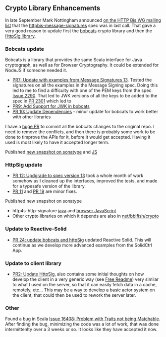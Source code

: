 ## Crypto Library Enhancements

In late September Mark Nottingham announced [on the HTTP Bis WG mailing list](https://lists.w3.org/Archives/Public/ietf-http-wg/2022JulSep/0183.html) that the [httpbis-message-signatures](https://datatracker.ietf.org/doc/draft-ietf-httpbis-message-signatures/) spec was in last call. That gave a very good reason to update first the [bobcats](https://github.com/typelevel/bobcats) crypto library and then the [HttpSig library](https://github.com/bblfish/httpSig). 

### Bobcats update

Bobcats is a library that provides the same Scala interface for Java cryptograph, as well as for Browser Cryptography. It could be extended for NodeJS if someone needed it.

* [PR7: Update with examples from Message Signatures 13](https://github.com/bblfish/bobcats/pull/7). Tested the signatures on all the examples in the Message Signing spec. Doing this led to me to find a difficulty with one of the PEM keys from the spec. [Issue 2290](https://github.com/httpwg/http-extensions/issues/2290). That led to JWK versions of all the keys to be added to the spec in [PR 2301](https://github.com/httpwg/http-extensions/pull/2301) which led to
* [PR9: Add Support for JWK in bobcats](https://github.com/bblfish/bobcats/pull/9) 
* [PR 10: Update Dependencies](https://github.com/bblfish/bobcats/pull/10) - minor update for bobcats to work better with other libraries

I have a [huge PR](https://github.com/typelevel/bobcats/pull/129) to commit all the bobcats changes
to the original repo. I need to remove the conflicts, and then there is probably some work to be done to timprove the APIs for it, before it would get accepted. Having it used is most likely to have it accepted longer term.

Published [new snapshot on sonatype](https://oss.sonatype.org/content/repositories/snapshots/net/bblfish/crypto/bobcats_3/) and [JS](https://oss.sonatype.org/content/repositories/snapshots/net/bblfish/crypto/bobcats_sjs1_3/)

### HttpSig update

* [PR 12: Updgrade to spec version 13](https://github.com/bblfish/httpSig/pull/12) took a whole month of work somehow as I cleaned up the interfaces, improved the tests, and made for a typesafe version of the library.
* [PR 11](https://github.com/bblfish/httpSig/pull/11) and [PR 19](https://github.com/bblfish/httpSig/pull/19) are minor fixes.

Published new snapshot on sonatype
 * http4s-http-signature [java](https://oss.sonatype.org/content/repositories/snapshots/net/bblfish/crypto/http4s-http-signature_3/) and [browser JavaScript](https://oss.sonatype.org/content/repositories/snapshots/net/bblfish/crypto/http4s-http-signature_sjs1_3/)
 * Other crypto libraries on which it depends are also in [net/bblfish/crypto](https://oss.sonatype.org/content/repositories/snapshots/net/bblfish/crypto/) 

### Update to Reactive-Solid

* [PR 24: update bobcats and httpSig](https://github.com/co-operating-systems/Reactive-SoLiD/pull/24) updated Reactive Solid. This will continue as we develop more advanced examples from the SolidCtrl App.


### Update to client library

* [PR2: Update HttpSig](https://github.com/bblfish/SolidCtrlApp/pull/2), also contains some initial thoughts on how develop the client in a very generic way (see [Free Readme](https://github.com/bblfish/SolidCtrlApp/blob/CommandLine/free/shared/net/bblfish/ldp/cmd/README.md)) very similar to what I used on the server, so that it can easily fetch data in a cache, remotely, etc... This may be a way to develop a basic actor system on the client, that could then be used to rework the server later. 

### Other

Found a bug in Scala [Issue 16408: Problem with Traits not being Matchable](https://github.com/lampepfl/dotty/issues/16408). After finding the bug, minimizing the code was a lot of work, that was done intermittenlty over a 3 weeks or so. It looks like they have accepted it now.

